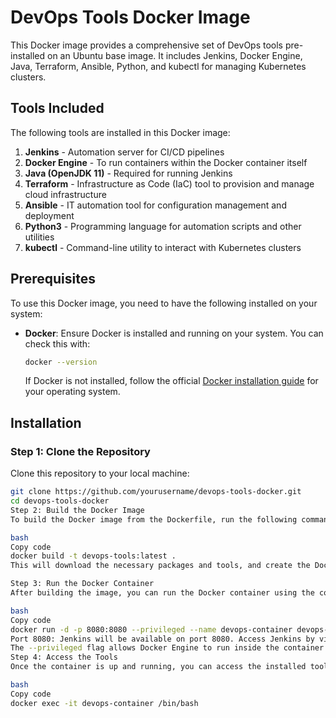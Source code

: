 # DevOps Tools Docker Image

This Docker image provides a comprehensive set of DevOps tools pre-installed on an Ubuntu base image. It includes Jenkins, Docker Engine, Java, Terraform, Ansible, Python, and kubectl for managing Kubernetes clusters.

## Tools Included

The following tools are installed in this Docker image:

1. **Jenkins** - Automation server for CI/CD pipelines
2. **Docker Engine** - To run containers within the Docker container itself
3. **Java (OpenJDK 11)** - Required for running Jenkins
4. **Terraform** - Infrastructure as Code (IaC) tool to provision and manage cloud infrastructure
5. **Ansible** - IT automation tool for configuration management and deployment
6. **Python3** - Programming language for automation scripts and other utilities
7. **kubectl** - Command-line utility to interact with Kubernetes clusters

## Prerequisites

To use this Docker image, you need to have the following installed on your system:

- **Docker**: Ensure Docker is installed and running on your system. You can check this with:

    ```bash
    docker --version
    ```

    If Docker is not installed, follow the official [Docker installation guide](https://docs.docker.com/get-docker/) for your operating system.

## Installation

### Step 1: Clone the Repository

Clone this repository to your local machine:

```bash
git clone https://github.com/yourusername/devops-tools-docker.git
cd devops-tools-docker
Step 2: Build the Docker Image
To build the Docker image from the Dockerfile, run the following command:

bash
Copy code
docker build -t devops-tools:latest .
This will download the necessary packages and tools, and create the Docker image.

Step 3: Run the Docker Container
After building the image, you can run the Docker container using the command below:

bash
Copy code
docker run -d -p 8080:8080 --privileged --name devops-container devops-tools:latest
Port 8080: Jenkins will be available on port 8080. Access Jenkins by visiting http://localhost:8080 in your web browser.
The --privileged flag allows Docker Engine to run inside the container.
Step 4: Access the Tools
Once the container is up and running, you can access the installed tools by opening a bash shell into the container:

bash
Copy code
docker exec -it devops-container /bin/bash

